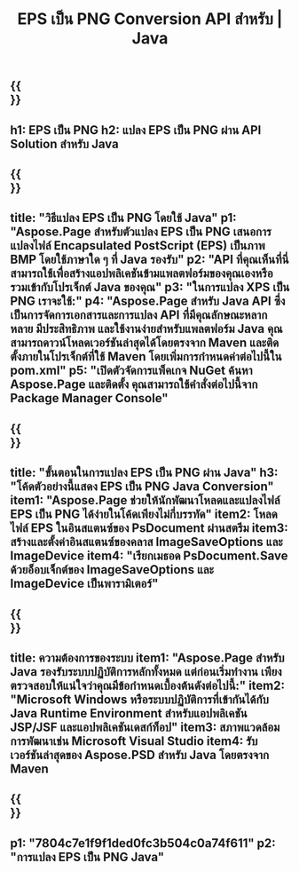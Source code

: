 ﻿---
translation: true
template: /_templates/_conversion-child-java.md
title: EPS เป็น PNG Conversion API สำหรับ | Java
url: /java/conversion/eps-to-png/
description: ตัวอย่างโค้ดการแปลง Java สำหรับรูปแบบ EPS เป็นไฟล์ PNG ใช้โค้ดตัวอย่างนี้เพื่อแปลง EPS เป็น PNG ภายในแอปพลิเคชันที่ใช้ Java บนเว็บหรือเดสก์ท็อป
informat: EPS
outformat: PNG
otherformats: XPS PS
---

{{<section banner>}}
---
h1: EPS เป็น PNG
h2: แปลง EPS เป็น PNG ผ่าน API Solution สำหรับ Java
---

{{<section overview>}}
---
title: "วิธีแปลง EPS เป็น PNG โดยใช้ Java"
p1: "Aspose.Page สำหรับตัวแปลง EPS เป็น PNG เสนอการแปลงไฟล์ Encapsulated PostScript (EPS) เป็นภาพ BMP โดยใช้ภาษาใด ๆ ที่ Java รองรับ"
p2: "API ที่คุณเห็นที่นี่สามารถใช้เพื่อสร้างแอปพลิเคชันข้ามแพลตฟอร์มของคุณเองหรือรวมเข้ากับโปรเจ็กต์ Java ของคุณ"
p3: "ในการแปลง XPS เป็น PNG เราจะใช้:"
p4: "Aspose.Page สำหรับ Java API ซึ่งเป็นการจัดการเอกสารและการแปลง API ที่มีคุณลักษณะหลากหลาย มีประสิทธิภาพ และใช้งานง่ายสำหรับแพลตฟอร์ม Java คุณสามารถดาวน์โหลดเวอร์ชันล่าสุดได้โดยตรงจาก Maven และติดตั้งภายในโปรเจ็กต์ที่ใช้ Maven โดยเพิ่มการกำหนดค่าต่อไปนี้ใน pom.xml"
p5: "เปิดตัวจัดการแพ็คเกจ NuGet ค้นหา Aspose.Page และติดตั้ง คุณสามารถใช้คำสั่งต่อไปนี้จาก Package Manager Console"
---

{{<section feature1>}}
---
title: "ขั้นตอนในการแปลง EPS เป็น PNG ผ่าน Java"
h3: "โค้ดตัวอย่างนี้แสดง EPS เป็น PNG Java Conversion"
item1: "Aspose.Page ช่วยให้นักพัฒนาโหลดและแปลงไฟล์ EPS เป็น PNG ได้ง่ายในโค้ดเพียงไม่กี่บรรทัด"
item2: โหลดไฟล์ EPS ในอินสแตนซ์ของ PsDocument ผ่านสตรีม
item3: สร้างและตั้งค่าอินสแตนซ์ของคลาส ImageSaveOptions และ ImageDevice
item4: "เรียกเมธอด PsDocument.Save ด้วยอ็อบเจ็กต์ของ ImageSaveOptions และ ImageDevice เป็นพารามิเตอร์"
---

{{<section feature2>}}
---
title: ความต้องการของระบบ
item1: "Aspose.Page สำหรับ Java รองรับระบบปฏิบัติการหลักทั้งหมด แต่ก่อนเริ่มทำงาน เพียงตรวจสอบให้แน่ใจว่าคุณมีข้อกำหนดเบื้องต้นดังต่อไปนี้:"
item2: "Microsoft Windows หรือระบบปฏิบัติการที่เข้ากันได้กับ Java Runtime Environment สำหรับแอปพลิเคชัน JSP/JSF และแอปพลิเคชันเดสก์ท็อป"
item3: สภาพแวดล้อมการพัฒนาเช่น Microsoft Visual Studio
item4: รับเวอร์ชันล่าสุดของ Aspose.PSD สำหรับ Java โดยตรงจาก Maven
---

{{<section gist>}}
---
p1: "7804c7e1f9f1ded0fc3b504c0a74f611"
p2: "การแปลง EPS เป็น PNG Java"
---
